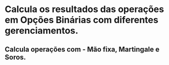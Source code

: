 # Calcula os resultados das operações em Opções Binárias com diferentes gerenciamentos.

## Calcula operações com - Mão fixa, Martingale e Soros.
